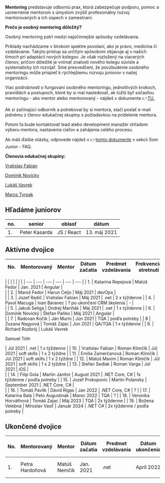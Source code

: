 **Mentoring** predstavuje odbornú prax, ktorá zabezpečuje podporu, pomoc a usmernenie mentorom s úmyslom zvýšiť profesionálny rozvoj mentorovaných a ich úspech v zamestnaní.

**Prečo je osobný mentoring dôležitý?**

Osobný mentoring patrí medzi najúčinnejšie spôsoby vzdelávania.

Príklady nachádzame v širokom spektre povolaní, ako je právo, medicína či vzdelávanie. Takýto prístup sa určitým spôsobom objavuje aj v našich tímoch pri adaptácii nových kolegov. Je však rozložený na viacerých členov, pričom dôležité je vnímať znalosti nového kolegu súvisle a systematicky ich rozvíjať. Sme presvedčení, že povzbudenie osobného mentoringu môže prispieť k rýchlejšiemu rozvoju juniorov v našej organizácii.

Viac podrobností o fungovaní osobného mentoringu, jednotlivých krokoch, pravidlách a postupoch, ktoré by si mal nasledovať, ak túžiš byť súčasťou mentoringu - ako mentor alebo mentorovaný - nájdeš v dokumente 👉[TU.](https://docs.google.com/document/d/1E2PGgfmBr0pu2DEupnkZjN6ddbP5vtMrQlyl3uMkcIo/edit)

Ak si začínajúci odborník a potreboval by si mentora, stačí poslať e-mail jednému z členov edukačnej skupiny s požiadavkou na pridelenie mentora.

Potom ťa bude kontaktovať lead alebo development manažér ohľadom výberu mentora, nastavenia cieľov a zahájenia celého procesu.

Ak máš ďalšie otázky, odpovede nájdeš v 👉[tomto dokumente](https://docs.google.com/document/d/1E2PGgfmBr0pu2DEupnkZjN6ddbP5vtMrQlyl3uMkcIo/edit) v sekcii Som Junior - FAQ.

**Členovia edukačnej skupiny:**

[Vratislav Fabian](https://confluence.visma.com/display/~vratislav.fabian "title")

[Dominik Novicky](https://confluence.visma.com/display/~dominik.novicky "title")

[Lukáš Vavrek](https://confluence.visma.com/display/~lukas.vavrek "title")

[Maros Tyrpak](https://confluence.visma.com/display/~maros.tyrpak "title")

## Hľadáme juniorov

| no. | senior | oblasť | dátum |
| --- | --- | --- | --- |
| 1. | Peter Kasarda | JS / React | 13. máj 2021 |

## Aktívne dvojice

| No. | Mentorovaný | Mentor | Dátum začatia | Predmet vzdelávania | Frekvencia stretnutí |
| --- | --- | --- | --- | --- | --- |
| 
 | 
 | 
 | 
 | 
 | 
 |
| --- | --- | --- | --- | --- | --- |
| 1. | Katarína Repejová | Matúš Fedor | Jan. 2021 | Angular |   
 |
| 2. | Maroš Fedor | Harun Celjo | Máj 2021 | devOps |   
 |
| 3. | Jozef Radič | Vratislav Fabian | Máj 2021 | .net | 2 x týždenne |
| 4. | Pavol Macuga | Ivan Baranec | ? po ukončení CRM školenia | \- |   
 |
| 5. | Jakub Seliga | Ondrej Mariňák | Máj 2021 | .net | 1 x týždenne |
| 6. | Dominik Novický | Štefan Paňko | Máj 2021 | Angular |   
 |
| 7. | Radovan Kočík | Ján Murín | Jún 2021 | TQA | podľa potreby |
| 8 | Zuzana Nagyová | Tomáš Zajac | Jún 2021 | QA/TQA | 1 x týždenne |
| 9. | Richard Rozbrój | 
Lukáš Vavrek

Samuel Tóth

 | Júl 2021 | .net | 1 x týždenne |
| 10. | Vratislav Fabian | Roman Klimčík | Júl 2021 | soft skills | 1 x 2 týždne |
| 11. | Emília Zamerčanová | Roman Klimčík | Júl 2021 | soft skills | 1 x 2 týždne |
| 12. | Matúš Maxim | Roman Klimčík | Júl 2021 | soft skills | 1 x 2 týždne |
| 13. | Stefan Sedlak | Roman Varga | Júl 2021 | iOS |   
 |
| 14. | Filip Gola | Martin Janitor | August 2021 | .NET Core, C# | 1x týždenne / podľa potreby |
| 15. | Jozef Prokopovic | Martin Polansky | September 2021 | .NET Core, C# |   
 |
| 16. | Tomáš Pavlík | Dávid Rigas | Jan 2022 | .NET Core, C# | ? |
| 17. | Katarina Bala | Peto Augustinak | Marec 2022 | TQA | ? |
| 18. | Veronika Horváthová | Tomáš Zajac | Máj 2023 | TQA | 2x týždenne |
| 19. | Božena Velebná | Miroslav Vasiľ | Január 2024 | .NET C# | 2x týždenne / podľa potreby |

## Ukončené dvojice

| No. | Mentorovaný | Mentor | Dátum začatia | Predmet vzdelávania | Dátum ukončenia | Splnenie-Nesplnenie cieľov |
| --- | --- | --- | --- | --- | --- | --- |
| 1. | Petra Hardoňová | Matúš Nemčík | Jan. 2021 | .net | Apríl 2022 | Splnila cieľ - získala certifikát |
